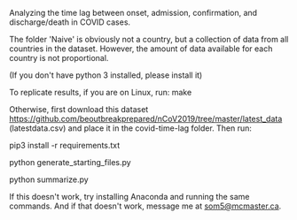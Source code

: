 
Analyzing the time lag between onset, admission, confirmation, and discharge/death in COVID cases.

The folder 'Naive' is obviously not a country, but a collection of data from all countries in the dataset. However, the amount of data available for each country is not proportional. 

(If you don't have python 3 installed, please install it)

To replicate results, if you are on Linux, run:
make

Otherwise, first download this dataset https://github.com/beoutbreakprepared/nCoV2019/tree/master/latest_data (latestdata.csv) and place it in the covid-time-lag folder. Then run:

pip3 install -r requirements.txt

python generate_starting_files.py

python summarize.py

If this doesn't work, try installing Anaconda and running the same commands. And if that doesn't work, message me at som5@mcmaster.ca.
